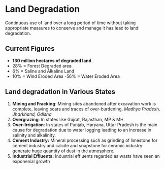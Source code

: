 # Land Degradation
Continuous use of land over a long period of time without taking appropriate measures to conserve and manage it has lead to land degradation.

## Current Figures
- **130 million hectares of degraded land.**
- 28% = Forest Degraded area
- 6% = Saline and Alkaline Land
- 10% = Wind Eroded Area
 -56% = Water Eroded Area
 
 ## Land degradation in Various States
 1. **Mining and Fracking**: Mining sites abandoned after excavation work is complete, leaving scars and traces of over-burdening. *Madhya Pradesh, Jharkhand, Odisha*
 2. **Overgrazing**: In states like Gujrat, Rajasthan, MP & MH.
 3. **Over-Irrigation**: In states of Punjab, Haryana, Uttar Pradesh is the main cause for degradation due to water logging leading to an increase in salinity and alkalinity.
 4. **Cement Industry:** Mineral processing such as grinding of limestone for cement industry and calcite and soapstone for ceramic industry generate huge quantity of dust in the atmosphere.
 5. **Industrial Effluents:**  Industrial effluents regarded as wasts have seen an exponenial growth 